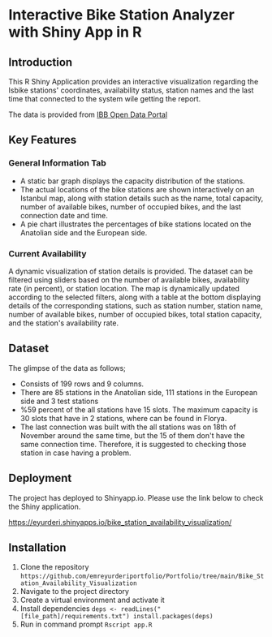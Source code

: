 # Interactive Bike Station Analyzer with Shiny App in R

## Introduction

This R Shiny Application provides an interactive visualization regarding the Isbike stations' coordinates, availability status, station names and the last time that connected to the system wile getting the report. 

The data is provided from [IBB Open Data Portal](https://data.ibb.gov.tr/)

## Key Features

### General Information Tab
- A static bar graph displays the capacity distribution of the stations.
- The actual locations of the bike stations are shown interactively on an Istanbul map, along with station details such as the name, total capacity, number of available bikes, number of occupied bikes, and the last connection date and time.
- A pie chart illustrates the percentages of bike stations located on the Anatolian side and the European side.

### Current Availability
A dynamic visualization of station details is provided. The dataset can be filtered using sliders based on the number of available bikes, availability rate (in percent), or station location. The map is dynamically updated according to the selected filters, along with a table at the bottom displaying details of the corresponding stations, such as station number, station name, number of available bikes, number of occupied bikes, total station capacity, and the station's availability rate.

## Dataset

The glimpse of the data as follows;

- Consists of 199 rows and 9 columns.
- There are 85 stations in the Anatolian side, 111 stations in the European side and 3 test stations
- %59 percent of the all stations have 15 slots. The maximum capacity is 30 slots that have in 2 stations, where can be found in Florya.
- The last connection was built with the all stations was on 18th of November around the same time, but the 15 of them don't have the same connection time. Therefore, it is suggested to checking those station in case having a problem.

## Deployment
The project has deployed to Shinyapp.io. Please use the link below to check the Shiny application.

https://eyurderi.shinyapps.io/bike_station_availability_visualization/

## Installation

1. Clone the repository
   `https://github.com/emreyurderiportfolio/Portfolio/tree/main/Bike_Station_Availability_Visualization` 
2. Navigate to the project directory
3. Create a virtual environment and activate it
4. Install dependencies
   `deps <- readLines("[file_path]/requirements.txt")
    install.packages(deps)`
5. Run in command prompt
   `Rscript app.R`



